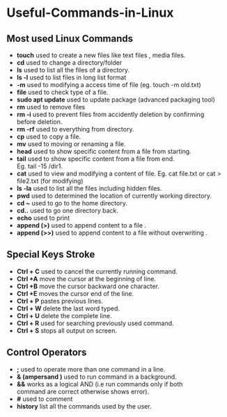 # Useful-Commands-in-Linux


## Most used Linux Commands

*  **touch**                     used to create a new files like text files , media files.
*	**cd**                             used to change a directory/folder
*	 **ls**                              used to list all the files of a directory.
*	**ls -l**                            used to list files in long list format
*	**-m**                           used to modifying a  access time of  file (eg. touch -m    old.txt)
*	**file**                            used to check type of a file.
*	**sudo apt update**     used to update package (advanced packaging tool)
*	**rm**                                 used to remove files
*	**rm -i**                         used to prevent files from accidently deletion by confirming                                                          
                                   before deletion.                                                                              
*	**rm -rf**                        used to everything from directory.
*	**cp**                                used to copy a file.
*	**mv**                             used to moving or renaming a file.
*	**head**                         used to  show specific content from a file from starting.
*	**tail**                            used to show specific content from a file from end.                                  
                                  Eg.  tail -15 /dir1.
*	**cat**                           used to view and modifying a content of file.
                                 Eg.  cat file.txt  or cat > file2.txt (for modifying)
*	**ls -la**                        used to list all the files including hidden files.
*	**pwd**                       used to determined the location of currently working directory.
*	**cd ~**                        used to go to the  home directory.
*	 **cd..**                        used to go one directory back.
*	**echo**                      used to print
*	**append (>)**           used to append content to a file .
*	**append (>>)**           used to append content to a file without overwriting .

  
  ## Special  Keys Stroke
*	**Ctrl + C**                           used to cancel the currently running command.
*	**Ctrl +A**                            move the cursor at the beginning of line.
*	**Ctrl +B**                             move the cursor backward one character.
*	**Ctrl +E**                              moves the cursor end of the line.
*	**Ctrl + P**                          pastes previous lines.
*	**Ctrl + W**                        delete the last word typed.
*	**Ctrl + U**                           delete the complete line.
*	**Ctrl + R**                            used for searching previously used command.
*	**Ctrl + S**                            stops all output on screen.
 
     
   ## Control Operators

*	**;**                              used to operate more than one command in a line.
*	**& (ampersand )**     used to run command in a background.
*	**&&**                            works as a logical AND (i.e run  commands only if both              
                                    command are correct otherwise shows error).
*	**#**                                used to comment
*	**history**                     list all the commands used by the user.

